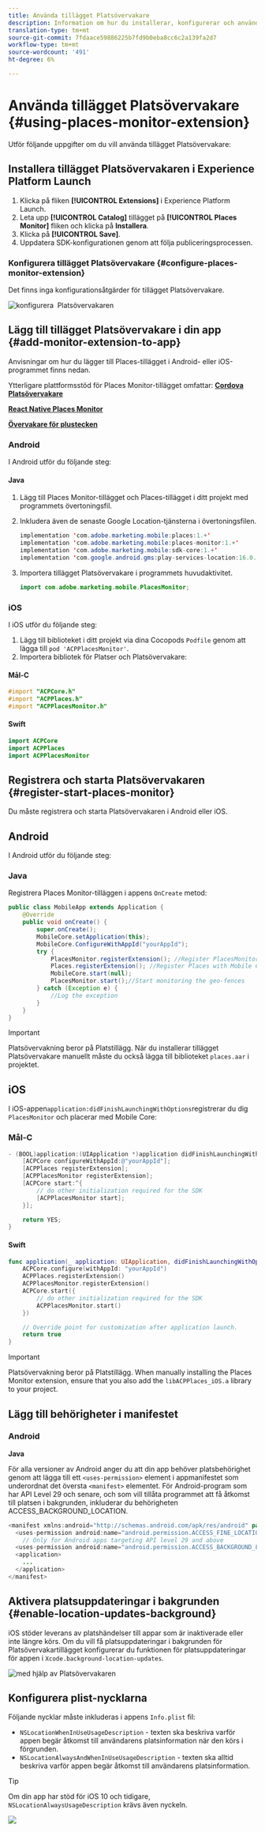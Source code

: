 ```yaml
---
title: Använda tillägget Platsövervakare
description: Information om hur du installerar, konfigurerar och använder tillägget Platsövervakare.
translation-type: tm+mt
source-git-commit: 7fdaace59886225b7fd9b0eba8cc6c2a139fa2d7
workflow-type: tm+mt
source-wordcount: '491'
ht-degree: 6%

---
```



# Använda tillägget Platsövervakare {#using-places-monitor-extension}

Utför följande uppgifter om du vill använda tillägget Platsövervakare:

## Installera tillägget Platsövervakaren i Experience Platform Launch

1. Klicka på fliken **[!UICONTROL Extensions]** i Experience Platform Launch.
1. Leta upp **[!UICONTROL Catalog]** tillägget på **[!UICONTROL Places Monitor]** fliken och klicka på **Installera**.
1. Klicka på **[!UICONTROL Save]**.
1. Uppdatera SDK-konfigurationen genom att följa publiceringsprocessen.

### Konfigurera tillägget Platsövervakare {#configure-places-monitor-extension}

Det finns inga konfigurationsåtgärder för tillägget Platsövervakare.

![konfigurera ‌ Platsövervakaren](/help/assets/configure_places_monitor.png)

## Lägg till tillägget Platsövervakare i din app {#add-monitor-extension-to-app}

Anvisningar om hur du lägger till Places-tillägget i Android- eller iOS-programmet finns nedan.

Ytterligare plattformsstöd för Places Monitor-tillägget omfattar:
**[Cordova Platsövervakare](https://github.com/adobe/cordova-acpplaces-monitor/blob/master/README.md)**

**[React Native Places Monitor](https://github.com/adobe/react-native-acpplaces-monitor/blob/master/README.md)**

**[Övervakare för plustecken](https://github.com/adobe/flutter_acpplaces_monitor/blob/master/README.md)**


### Android

I Android utför du följande steg:

#### Java

1. Lägg till Places Monitor-tillägget och Places-tillägget i ditt projekt med programmets övertoningsfil.

1. Inkludera även de senaste Google Location-tjänsterna i övertoningsfilen.

   ```java
   implementation 'com.adobe.marketing.mobile:places:1.+'
   implementation 'com.adobe.marketing.mobile:places-monitor:1.+'
   implementation 'com.adobe.marketing.mobile:sdk-core:1.+'
   implementation 'com.google.android.gms:play-services-location:16.0.0'
   ```

1. Importera tillägget Platsövervakare i programmets huvudaktivitet.

   ```java
   import com.adobe.marketing.mobile.PlacesMonitor;
   ```

### iOS

I iOS utför du följande steg:

1. Lägg till biblioteket i ditt projekt via dina Cocopods `Podfile` genom att lägga till `pod 'ACPPlacesMonitor'`.
1. Importera bibliotek för Platser och Platsövervakare:

#### Mål-C

```objectivec
#import "ACPCore.h"
#import "ACPPlaces.h"
#import "ACPPlacesMonitor.h"
```

#### Swift

```swift
import ACPCore
import ACPPlaces
import ACPPlacesMonitor
```


## Registrera och starta Platsövervakaren {#register-start-places-monitor}

Du måste registrera och starta Platsövervakaren i Android eller iOS.

## Android

I Android utför du följande steg:

### Java

Registrera Places Monitor-tilläggen i appens `OnCreate` metod:

```java
public class MobileApp extends Application {
    @Override
    public void onCreate() {
        super.onCreate();
        MobileCore.setApplication(this);
        MobileCore.ConfigureWithAppId("yourAppId");
        try {
            PlacesMonitor.registerExtension(); //Register PlacesMonitor with Mobile Core
            Places.registerExtension(); //Register Places with Mobile Core
            MobileCore.start(null);
            PlacesMonitor.start();//Start monitoring the geo-fences
        } catch (Exception e) {
            //Log the exception
        }
    }
}
```

>[!IMPORTANT]
>
>Platsövervakning beror på Platstillägg. När du installerar tillägget Platsövervakare manuellt måste du också lägga till biblioteket `places.aar` i projektet.

## iOS

I iOS-appen`application:didFinishLaunchingWithOptions`registrerar du dig `PlacesMonitor` och placerar med Mobile Core:

### Mål-C

```objectivec
- (BOOL)application:(UIApplication *)application didFinishLaunchingWithOptions:(NSDictionary*)launchOptions {
    [ACPCore configureWithAppId:@"yourAppId"];
    [ACPPlaces registerExtension];
    [ACPPlacesMonitor registerExtension];
    [ACPCore start:^{            
        // do other initialization required for the SDK
        [ACPPlacesMonitor start];
    }];

    return YES;
}
```

#### Swift

```swift
func application(_ application: UIApplication, didFinishLaunchingWithOptions launchOptions: [UIApplication.LaunchOptionsKey: Any]?) -> Bool {
    ACPCore.configure(withAppId: "yourAppId")
    ACPPlaces.registerExtension()       
    ACPPlacesMonitor.registerExtension()
    ACPCore.start({
        // do other initialization required for the SDK
        ACPPlacesMonitor.start()
    })

    // Override point for customization after application launch.        
    return true
}
```

>[!IMPORTANT]
>
>Platsövervakning beror på Platstillägg. When manually installing the Places Monitor extension, ensure that you also add the `libACPPlaces_iOS.a` library to your project.


## Lägg till behörigheter i manifestet

### Android

**Java**

För alla versioner av Android anger du att din app behöver platsbehörighet genom att lägga till ett `<uses-permission>` element i appmanifestet som underordnat det översta `<manifest>` elementet. För Android-program som har API Level 29 och senare, och som vill tillåta programmet att få åtkomst till platsen i bakgrunden, inkluderar du behörigheten ACCESS_BACKGROUND_LOCATION.

```java
<manifest xmlns:android="http://schemas.android.com/apk/res/android" package="com.adobe.placesapp">
  <uses-permission android:name="android.permission.ACCESS_FINE_LOCATION" />
    // Only for Android apps targeting API level 29 and above
  <uses-permission android:name="android.permission.ACCESS_BACKGROUND_LOCATION" />
  <application>        
    ...    
  </application>
</manifest>
```


## Aktivera platsuppdateringar i bakgrunden  {#enable-location-updates-background}

iOS stöder leverans av platshändelser till appar som är inaktiverade eller inte längre körs. Om du vill få platsuppdateringar i bakgrunden för Platsövervakartillägget konfigurerar du funktionen för platsuppdateringar för appen i `Xcode.background-location-updates`.

![med hjälp av Platsövervakaren](/help/assets/using-the-places-monitor_1.png)

## Konfigurera plist-nycklarna

Följande nycklar måste inkluderas i appens `Info.plist` fil:

* `NSLocationWhenInUseUsageDescription` - texten ska beskriva varför appen begär åtkomst till användarens platsinformation när den körs i förgrunden.
* `NSLocationAlwaysAndWhenInUseUsageDescription` - texten ska alltid beskriva varför appen begär åtkomst till användarens platsinformation.

>[!TIP]
>
>Om din app har stöd för iOS 10 och tidigare, `NSLocationAlwaysUsageDescription` krävs även nyckeln.

![](/help/assets/using-the-places-monitor_2.png)
